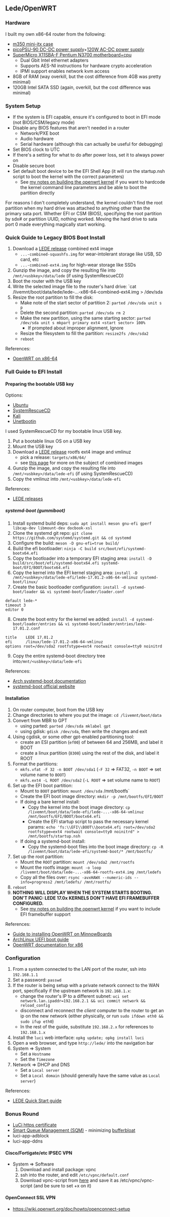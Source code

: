 ## Lede/OpenWRT

### Hardware
I built my own x86-64 router from the following:
* [m350 mini-itx case](http://www.mini-box.com/M350-universal-mini-itx-enclosure)
* [picoPSU-90 DC-DC power supply](http://www.mini-box.com/picoPSU-90)+[120W AC-DC power supply](http://www.mini-box.com/12v-10A-AC-DC-Power-Adapter)
* [SuperMicro X11SBA-F Pentium N3700 motherboard+cpu](http://www.supermicro.com/products/motherboard/X11/X11SBA-F.cfm)
    * Dual Gbit Intel ethernet adapters
    * Supports AES-NI instructions for hardware crypto acceleration
    * IPMI support enables network kvm access
* 8GB of RAM (way overkill, but the cost difference from 4GB was pretty minimal)
* 120GB Intel SATA SSD (again, overkill, but the cost difference was minimal)

### System Setup
* If the system is EFI capable, ensure it's configured to boot in EFI mode (not BIOS/CSM/legacy mode)
* Disable any BIOS features that aren't needed in a router
    * Network/PXE boot
    * Audio hardware
    * Serial hardware (although this can actually be useful for debugging)
* Set BIOS clock to UTC
* If there's a setting for what to do after power loss, set it to always power on
* Disable secure boot
* Set default boot device to be the EFI Shell App (it will run the startup.nsh script to boot the kernel with the correct parameters)
    * See [my notes on building the openwrt kernel](/hobbies/openwrt/kernel.html) if you want to hardcode the kernel command line parameters and be able to boot the partition directly

For reasons I don't completely understand, the kernel couldn't find the root partition when my hard drive was attached to anything other than the primary sata port. Whether EFI or CSM (BIOS), specifying the root partition by sdx# or partition UUID, nothing worked. Moving the hard drive to sata port 0 made everything magically start working.

### Quick Guide to Legacy BIOS Boot Install
1. Download a [LEDE release](https://downloads.lede-project.org/releases/) combined ext4 image
    * `...-combined-squashfs.img` for wear-intolerant storage like USB, SD card, etc
    * `...-combined-ext4.img` for high-wear storage like SSDs
2. Gunzip the image, and copy the resulting file into `/mnt/<usbkey>/data/lede` (if using SystemRescueCD)
3. Boot the router with the USB key
4. Write the selected image file to the router's hard drive: `cat /livemnt/boot/data/lede/lede-...-x86-64-combined-ext4.img > /dev/sda
5. Resize the root partition to fill the disk:
    * Make note of the start sector of partition 2: `parted /dev/sda unit s p`
    * Delete the second partition: `parted /dev/sda rm 2`
    * Make the new partition, using the same starting sector: `parted /dev/sda unit s mkpart primary ext4 <start sector> 100%`
        * If prompted about improper alignment, Ignore
    * Resize the filesystem to fill the partition: `resize2fs /dev/sda2`
    * `reboot`

References:
* [OpenWRT on x86-64](https://we.riseup.net/lackof/openwrt-on-x86-64)
### Full Guide to EFI Install
#### Preparing the bootable USB key
Options:
* [Ubuntu](https://wiki.ubuntu.com/LiveUsbPendrivePersistent)
* [SystemRescueCD](http://www.system-rescue-cd.org/Installing-SystemRescueCd-on-a-USB-stick/)
* [Kali](https://docs.kali.org/downloading/kali-linux-live-usb-install)
* [Unetbootin](https://unetbootin.github.io/)

I used SystemRescueCD for my bootable linux USB key.

1. Put a bootable linux OS on a USB key
2. Mount the USB key
3. Download a [LEDE release](https://downloads.lede-project.org/releases/) rootfs ext4 image and vmlinuz
    * pick a release: `targets/x86/64/`
    * see [this page](https://we.riseup.net/lackof/openwrt-on-x86-64#using-the-combined-images) for more on the subject of combined images
4. Gunzip the image, and copy the resulting file into `/mnt/<usbkey>/data/lede-efi` (if using SystemRescueCD)
5. Copy the vmlinuz into `/mnt/<usbkey>/data/lede-efi`

References:
* [LEDE releases](https://downloads.lede-project.org/releases/)
##### systemd-boot (gummiboot)
1. Install systemd build deps: `sudo apt install meson gnu-efi gperf libcap-dev libmount-dev docbook-xsl`
2. Clone the systemd git repo: `git clone https://github.com/systemd/systemd.git && cd systemd`
3. Configure the build: `meson -D gnu-efi=true build/`
4. Build the efi bootloader: `ninja -C build src/boot/efi/systemd-bootx64.efi`
5. Copy the bootloader into a temporary EFI staging area: `install -D build/src/boot/efi/systemd-bootx64.efi systemd-boot/EFI/BOOT/bootx64.efi`
6. Copy the kernel into the EFI kernel staging area: `install -D /mnt/<usbkey>/data/lede-efi/lede-17.01.2-x86-64-vmlinuz systemd-boot/linux/`
7. Create the basic bootloader configuration: `install -d systemd-boot/loader && vi systemd-boot/loader/loader.conf`
  ```
  default lede-*
  timeout 3
  editor 0
  ```
8. Create the boot entry for the kernel we added: `install -d systemd-boot/loader/entries && vi systemd-boot/loader/entries/lede-17.01.2.conf`
  ```
  title    LEDE 17.01.2
  efi      /linux/lede-17.01.2-x86-64-vmlinuz
  options root=/dev/sda2 rootfstype=ext4 rootwait console=tty0 noinitrd
  ```
9. Copy the entire systemd-boot directory tree into`/mnt/<usbkey>/data/lede-efi`

References:
* [Arch systemd-boot documentation](https://wiki.archlinux.org/index.php/systemd-boot)
* [systemd-boot official website](https://www.freedesktop.org/wiki/Software/systemd/systemd-boot/)
#### Installation
1. On router computer, boot from the USB key
2. Change directories to where you put the image: `cd /livemnt/boot/data`
3. Convert from MBR to GPT
    * using parted: `parted /dev/sda mklabel gpt`
    * using gdisk: `gdisk /dev/sda`, then write the changes and exit
4. Using cgdisk, or some other gpt-enabled partitioning tool:
    * create an ESI partition (`ef00`) of between 64 and 256MB, and label it BOOT
    * create a linux partition (`8300`) using the rest of the disk, and label it ROOT
5. Format the partitions:
    * `mkfs.vfat -F 32 -n BOOT /dev/sda1` (`-F 32` => FAT32, `-n BOOT` => set volume name to `BOOT`)
    * `mkfs.ext4 -L ROOT /dev/sda2` (`-L ROOT` => set volume name to `ROOT`)
6. Set up the EFI boot partition:
    * Mount to `BOOT` partition: `mount /dev/sda` /mnt/bootfs`
    * Create the EFI boot image directory: `mkdir -p /mnt/bootfs/EFI/BOOT`
    * If doing a bare kernel install:
        * Copy the kernel into the boot image directory: `cp /livemnt/boot/data/lede-efi/lede-...-x86-64-vmlinuz /mnt/bootfs/EFI/BOOT/bootx64.efi`
        * Create the EFI startup script to pass the necessary kernel params: `echo 'fs:\\EFI\\BOOT\\bootx64.efi root=/dev/sda2 rootfstype=ext4 rootwait console=tty0 noinitrd" > /mnt/bootfs/startup.nsh`
    * If doing a systemd-boot install:
        * Copy the systemd-boot files into the boot image directory: `cp -R /livemnt/boot/data/lede-efi/systemd-boot/* /mnt/bootfs/`
7. Set up the root partition:
    * Mount the `ROOT` partition: `mount /dev/sda2 /mnt/rootfs`
    * Mount the rootfs image: `mount -o loop /livemnt/boot/data/lede-...-x86-64-rootfs-ext4.img /mnt/ledefs`
    * Copy all the files over: `rsync -avxHAWX --numeric-ids --info=progress2 /mnt/ledefs/ /mnt/rootfs/`
8. `reboot`
9. **NOTHING WILL DISPLAY WHEN THE SYSTEM STARTS BOOTING.  DON'T PANIC: LEDE 17.0x KERNELS DON'T HAVE EFI FRAMEBUFFER CONFIGURED.**
    * See [my notes on building the openwrt kernel](/hobbies/openwrt/kernel.html) if you want to include EFI framebuffer support

References:
* [Guide to installing OpenWRT on MinnowBoards](http://elinux.org/Minnowboard:MinnowMaxDistros#OpenWrt)
* [ArchLinux UEFI boot guide](https://wiki.archlinux.org/index.php/GNU_Parted#UEFI.2FGPT_examples)
* [OpenWRT documentation for x86](https://wiki.openwrt.org/inbox/doc/openwrt_x86)
### Configuration
1. From a system connected to the LAN port of the router, ssh into `192.168.1.1`
2. Set a password: `passwd`
3. If the router is being setup with a private network connect to the WAN port, specifically if the upstream network is `192.168.1.x`:
    * change the router's IP to a different subnet: `uci set network.lan.ipaddr=192.168.2.1 && uci commit network && reload_config`
    * disconnect and reconnect the _client_ computer to the router to get an ip on the new network (either physically, or run `sudo ifdown eth0 && sudo ifup eth0`)
    * In the rest of the guide, substitute `192.168.2.x` for references to `192.168.1.x`
4. Install the `luci` web interface: `opkg update; opkg install luci`
5. Open a web browser, and type `http://lede/` into the navigation bar
6. System => System
    * Set a `Hostname`
    * Set the `Timezone`
7. Network => DHCP and DNS
    * Set a `Local server`
    * Set a `Local domain` (should generally have the same value as `Local server`)

References:
* [LEDE Quick Start guide](https://lede-project.org/docs/guide-quick-start/start)
### Bonus Round
* [LuCi https certificate](https://lede-project.org/docs/user-guide/getting-rid-of-luci-https-certificate-warnings)
* [Smart Queue Management (SQM)](https://lede-project.org/docs/user-guide/sqm) - minimizing [bufferbloat](https://www.bufferbloat.net/projects/bloat/wiki/What_can_I_do_about_Bufferbloat/)
* luci-app-adblock
* luci-app-ddns

#### Cisco/Fortigate/etc IPSEC VPN
* System => Software
  1. Download and install package: vpnc
  2. ssh into the router, and edit `/etc/vpnc/default.conf`
  3. Download vpnc-script from [here](http://git.infradead.org/users/dwmw2/vpnc-scripts.git/blob_plain/HEAD:/vpnc-script) and save it as /etc/vpnc/vpnc-script (and be sure to set +x on it)

#### OpenConnect SSL VPN
* https://wiki.openwrt.org/doc/howto/openconnect-setup
